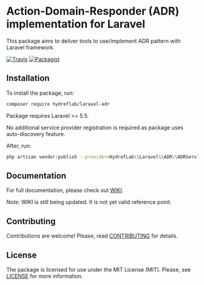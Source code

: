 # Action-Domain-Responder (ADR) implementation for Laravel

This package aims to deliver tools to use/implement ADR pattern with Laravel framework.

[![Travis](https://img.shields.io/travis/HydrefLab/laravel-adr.svg)](https://travis-ci.org/HydrefLab/laravel-adr)
[![Packagist](https://img.shields.io/packagist/v/hydreflab/laravel-adr.svg)](https://packagist.org/packages/hydreflab/laravel-adr)

## Installation

To install the package, run:
```bash
composer require hydreflab/laravel-adr
```
Package requires Laravel >= 5.5. 

No additional service provider registration is required as package uses auto-discovery feature.

After, run:
```bash
php artisan vendor:publish --provider=HydrefLab\\Laravel\\ADR\\ADRServiceProvider
```

## Documentation

For full documentation, please check out [WIKI](https://github.com/hydreflab/laravel-adr/wiki).

_Note:_ WIKI is still being updated. It is not yet valid reference point.

## Contributing

Contributions are welcome! Please, read [CONTRIBUTING][] for details.

## License

The package is licensed for use under the MIT License (MIT). Please, see [LICENSE][] for more information.

[contributing]: https://github.com/hydreflab/laravel-adr/blob/master/CONTRIBUTING.md
[license]: https://github.com/hydreflab/laravel-adr/blob/master/LICENSE